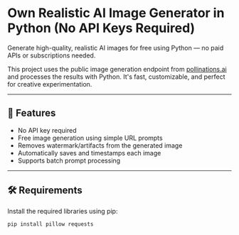 # Own Realistic AI Image Generator in Python (No API Keys Required)

Generate high-quality, realistic AI images for free using Python — no paid APIs or subscriptions needed.

This project uses the public image generation endpoint from [pollinations.ai](https://pollinations.ai) and processes the results with Python. It's fast, customizable, and perfect for creative experimentation.

---

## 🚀 Features

- No API key required
- Free image generation using simple URL prompts
- Removes watermark/artifacts from the generated image
- Automatically saves and timestamps each image
- Supports batch prompt processing

---

## 🛠️ Requirements

Install the required libraries using pip:

```bash
pip install pillow requests
